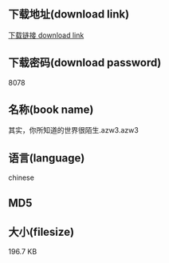 ## 下载地址(download link)
[下载链接 download link](https://voluble-croquembouche-d321dc.netlify.app/?s=%E5%85%B6%E5%AE%9E%EF%BC%8C%E4%BD%A0%E6%89%80%E7%9F%A5%E9%81%93%E7%9A%84%E4%B8%96%E7%95%8C%E5%BE%88%E9%99%8C%E7%94%9F.azw3)

## 下载密码(download password)
8078

## 名称(book name)
其实，你所知道的世界很陌生.azw3.azw3

## 语言(language)
chinese

## MD5


## 大小(filesize)
196.7 KB
